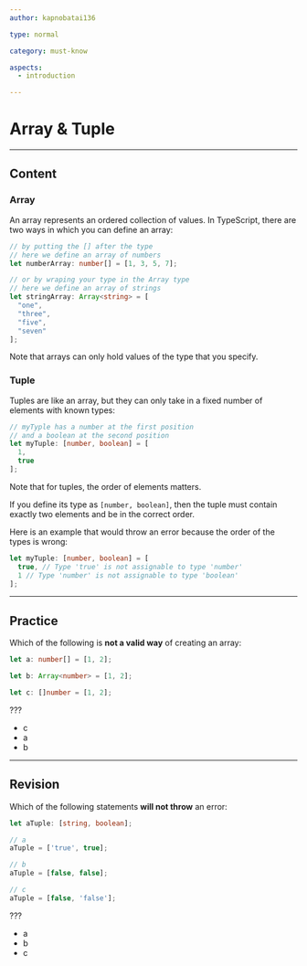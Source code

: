```yaml
---
author: kapnobatai136

type: normal

category: must-know

aspects:
  - introduction

---
```


# Array & Tuple

---
## Content

### Array

An array represents an ordered collection of values. In TypeScript, there are two ways in which you can define an array:

```ts
// by putting the [] after the type
// here we define an array of numbers
let numberArray: number[] = [1, 3, 5, 7];

// or by wraping your type in the Array type
// here we define an array of strings
let stringArray: Array<string> = [
  "one",
  "three",
  "five",
  "seven"
];
```

Note that arrays can only hold values of the type that you specify.

### Tuple

Tuples are like an array, but they can only take in a fixed number of elements with known types:

```ts
// myTyple has a number at the first position
// and a boolean at the second position
let myTuple: [number, boolean] = [
  1,
  true
];
```

Note that for tuples, the order of elements matters.

If you define its type as `[number, boolean]`, then the tuple must contain exactly two elements and be in the correct order.

Here is an example that would throw an error because the order of the types is wrong:

```ts
let myTuple: [number, boolean] = [
  true, // Type 'true' is not assignable to type 'number'
  1 // Type 'number' is not assignable to type 'boolean'
];
```

---
## Practice

Which of the following is **not a valid way** of creating an array:

```ts
let a: number[] = [1, 2];

let b: Array<number> = [1, 2];

let c: []number = [1, 2];
```

???

* c
* a
* b

---
## Revision

Which of the following statements **will not throw** an error:

```ts
let aTuple: [string, boolean];

// a
aTuple = ['true', true];

// b
aTuple = [false, false];

// c
aTuple = [false, 'false'];
```

???

* a
* b
* c
